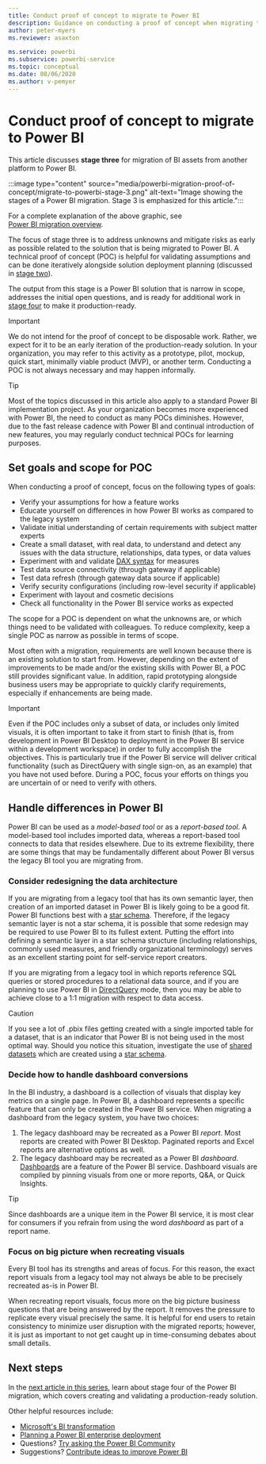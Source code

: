 ```yaml
---
title: Conduct proof of concept to migrate to Power BI
description: Guidance on conducting a proof of concept when migrating to Power BI.
author: peter-myers
ms.reviewer: asaxton

ms.service: powerbi
ms.subservice: powerbi-service
ms.topic: conceptual
ms.date: 08/06/2020
ms.author: v-pemyer
---
```


# Conduct proof of concept to migrate to Power BI

This article discusses **stage three** for migration of BI assets from another platform to Power BI.

:::image type="content" source="media/powerbi-migration-proof-of-concept/migrate-to-powerbi-stage-3.png" alt-text="Image showing the stages of a Power BI migration. Stage 3 is emphasized for this article.":::

For a complete explanation of the above graphic, see [Power BI migration overview](powerbi-migration-overview.md).

The focus of stage three is to address unknowns and mitigate risks as early as possible related to the solution that is being migrated to Power BI. A technical proof of concept (POC) is helpful for validating assumptions and can be done iteratively alongside solution deployment planning (discussed in [stage two](powerbi-migration-planning.md)).

The output from this stage is a Power BI solution that is narrow in scope, addresses the initial open questions, and is ready for additional work in [stage four](powerbi-migration-create-validate-content.md) to make it production-ready.

> [!IMPORTANT]
> We do not intend for the proof of concept to be disposable work. Rather, we expect for it to be an early iteration of the production-ready solution. In your organization, you may refer to this activity as a prototype, pilot, mockup, quick start, minimally viable product (MVP), or another term. Conducting a POC is not always necessary and may happen informally.

> [!TIP]
> Most of the topics discussed in this article also apply to a standard Power BI implementation project. As your organization becomes more experienced with Power BI, the need to conduct as many POCs diminishes. However, due to the fast release cadence with Power BI and continual introduction of new features, you may regularly conduct technical POCs for learning purposes.

## Set goals and scope for POC

When conducting a proof of concept, focus on the following types of goals:

- Verify your assumptions for how a feature works
- Educate yourself on differences in how Power BI works as compared to the legacy system
- Validate initial understanding of certain requirements with subject matter experts
- Create a small dataset, with real data, to understand and detect any issues with the data structure, relationships, data types, or data values
- Experiment with and validate [DAX syntax](/dax/) for measures
- Test data source connectivity (through gateway if applicable)
- Test data refresh (through gateway data source if applicable)
- Verify security configurations (including row-level security if applicable)
- Experiment with layout and cosmetic decisions
- Check all functionality in the Power BI service works as expected

The scope for a POC is dependent on what the unknowns are, or which things need to be validated with colleagues. To reduce complexity, keep a single POC as narrow as possible in terms of scope.

Most often with a migration, requirements are well known because there is an existing solution to start from. However, depending on the extent of improvements to be made and/or the existing skills with Power BI, a POC still provides significant value. In addition, rapid prototyping alongside business users may be appropriate to quickly clarify requirements, especially if enhancements are being made.

> [!IMPORTANT]
> Even if the POC includes only a subset of data, or includes only limited visuals, it is often important to take it from start to finish (that is, from development in Power BI Desktop to deployment in the Power BI service within a development workspace) in order to fully accomplish the objectives. This is particularly true if the Power BI service will deliver critical functionality (such as DirectQuery with single sign-on, as an example) that you have not used before. During a POC, focus your efforts on things you are uncertain of or need to verify with others.

## Handle differences in Power BI

Power BI can be used as a _model-based tool_ or as a _report-based tool_. A model-based tool includes imported data, whereas a report-based tool connects to data that resides elsewhere. Due to its extreme flexibility, there are some things that may be fundamentally different about Power BI versus the legacy BI tool you are migrating from.

### Consider redesigning the data architecture

If you are migrating from a legacy tool that has its own semantic layer, then creation of an imported dataset in Power BI is likely going to be a good fit. Power BI functions best with a [star schema](star-schema.md). Therefore, if the legacy semantic layer is not a star schema, it is possible that some redesign may be required to use Power BI to its fullest extent. Putting the effort into defining a semantic layer in a star schema structure (including relationships, commonly used measures, and friendly organizational terminology) serves as an excellent starting point for self-service report creators.

If you are migrating from a legacy tool in which reports reference SQL queries or stored procedures to a relational data source, and if you are planning to use Power BI in [DirectQuery](../connect-data/desktop-use-directquery.md) mode, then you may be able to achieve close to a 1:1 migration with respect to data access.

> [!CAUTION]
> If you see a lot of .pbix files getting created with a single imported table for a dataset, that is an indicator that Power BI is not being used in the most optimal way. Should you notice this situation, investigate the use of [shared datasets](../connect-data/service-datasets-across-workspaces.md) which are created using a [star schema](star-schema.md).

### Decide how to handle dashboard conversions

In the BI industry, a dashboard is a collection of visuals that display key metrics on a single page. In Power BI, a dashboard represents a specific feature that can only be created in the Power BI service. When migrating a dashboard from the legacy system, you have two choices:

1. The legacy dashboard may be recreated as a Power BI _report_. Most reports are created with Power BI Desktop. Paginated reports and Excel reports are alternative options as well.
2. The legacy dashboard may be recreated as a Power BI _dashboard_. [Dashboards](../create-reports/service-dashboards.md) are a feature of the Power BI service. Dashboard visuals are compiled by pinning visuals from one or more reports, Q&A, or Quick Insights.

> [!TIP]
> Since dashboards are a unique item in the Power BI service, it is most clear for consumers if you refrain from using the word _dashboard_ as part of a report name.

### Focus on big picture when recreating visuals

Every BI tool has its strengths and areas of focus. For this reason, the exact report visuals from a legacy tool may not always be able to be precisely recreated as-is in Power BI.

When recreating report visuals, focus more on the big picture business questions that are being answered by the report. It removes the pressure to replicate every visual precisely the same. It is helpful for end users to retain consistency to minimize user disruption with the migrated reports; however, it is just as important to not get caught up in time-consuming debates about small details.

## Next steps

In the [next article in this series](powerbi-migration-create-validate-content.md), learn about stage four of the Power BI migration, which covers creating and validating a production-ready solution.

Other helpful resources include:

- [Microsoft's BI transformation](center-of-excellence-microsoft-business-intelligence-transformation.md)
- [Planning a Power BI enterprise deployment](https://aka.ms/PBIEnterpriseDeploymentWP)
- Questions? [Try asking the Power BI Community](https://community.powerbi.com/)
- Suggestions? [Contribute ideas to improve Power BI](https://ideas.powerbi.com/)
